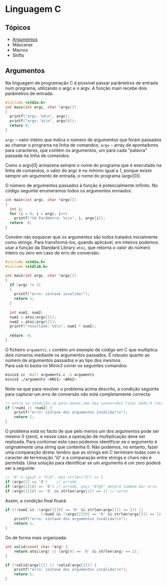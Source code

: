 # Linguagem C

## Tópicos

- [Argumentos](#argumentos)
- Máscaras
- Macros
- Shifts

## Argumentos

Na linguagem de programação C é possível passar parâmetros de entrada num programa, utilizando o argc e o argv. A função main recebe dois parâmetros de entrada:

```c
#include <stdio.h>
int main(int argc, char *argv[])
{
  printf("argc: %d\n", argc);
  printf("argv: %s\n", argv[0]);
  return 0;
}
```

`argc`  – valor inteiro que indica o número de argumentos que foram passados ao chamar o programa na linha de comandos;
`argv` – array de apontadores para caracteres, que contém os argumentos, um para cada "palavra" passada na linha de comandos.

Como o argv[0] armazena sempre o nome do programa que é executado na linha de comandos, o valor do argc é no mínimo igual a 1, porque existe sempre um argumento de entrada, o nome do programa (argv[0]).

O número de argumentos passados à função é potencialmente infinito. No código seguinte enumeramos todos os argumentos enviados:

```c
int main(int argc, char *argv[])
{
  int i;
  for (i = 0; i < argc; i++)
    printf("%d Parâmetro: %s\n", i, argv[i]);
  return  0;
}
```

Convém não esquecer que os argumentos são todos tratados inicialmente como strings. Para transformá-los, quando aplicável, em inteiros podemos usar a função da Standard Library `atoi`, que retorna o valor do número inteiro ou zero em caso de erro de conversão:

```c
#include <stdio.h>
#include <stdlib.h>

int main(int argc, char *argv[])
{
  if (argc != 3)
  {
    printf("erro: sintaxe invalida!");
    return 1;
  }
  
  int num1, num2;
  num1 = atoi(argv[1]);
  num2 = atoi(argv[2]);
  printf("resultado: %d\n", num1 * num2);
  
  return  0;
}
```

O ficheiro `arguments.c` contém um exemplo de código em C que multiplica dois números mediante os argumentos passados. É robusto quanto ao número de argumentos passados e ao tipo dos mesmos. <br>
Para usá-lo basta no Minix3 correr os seguintes comandos:

```bash
minix$ cc -Wall arguments.c -o arguments
minix$ ./arguments <ARG1> <ARG2>
```

Note-se que para resolver o problema acima descrito, a condição seguinte para capturar um erro de conversão não está completamente correcta:

```c
// entra na condição se pelo menos uma das conversões tiver dado 0 (zero)
if (!num1 || !num2) {
    printf("erro: sintaxe dos argumentos inválida!\n");
    return 1;
}
```

O problema está no facto de que pelo menos um dos argumentos pode ser mesmo 0 (zero), e nesse caso a operação de multiplicação deve ser realizada. Para contornar este caso podemos identificar se o argumento é originalmente uma string que contenha 0. Não podemos, no entanto, fazer uma comparação direta: lembro que as strings em C terminam todas com o caracter de terminação '\0' e a comparação entre strings e chars não é permitida. Uma solução para identificar se um argumento é um zero poderá ser a seguinte:

```c
// "0" é igual a "0\0", mas strlen("0") == 1
if (argv[1] == '0')    // errado
if (argv[1][0] == '0') // errado, pois "0fgh" deverá também dar erro
if (argv[1][0] == '0' && strlen(argv[1]) == 1) // certo
```

Assim, a condição final ficará:

```c
if ((!num1 && !(argv[1][0] == '0' && strlen(argv[1]) == 1)) || 
                (!num2 && !(argv[2][0] == '0' && strlen(argv[2]) == 1))) {
    printf("erro: sintaxe dos argumentos inválida!\n");
    return 1;
}
```

Ou de forma mais organizada:

```c
int valid(const char *arg) {
    return atoi(arg) || (arg[0] == '0' && strlen(arg) == 1);
}

if (!valid(argv[1]) || !valid(argv[2])) {
    printf("erro: sintaxe dos argumentos inválida!\n");
    return 1;
}
```
